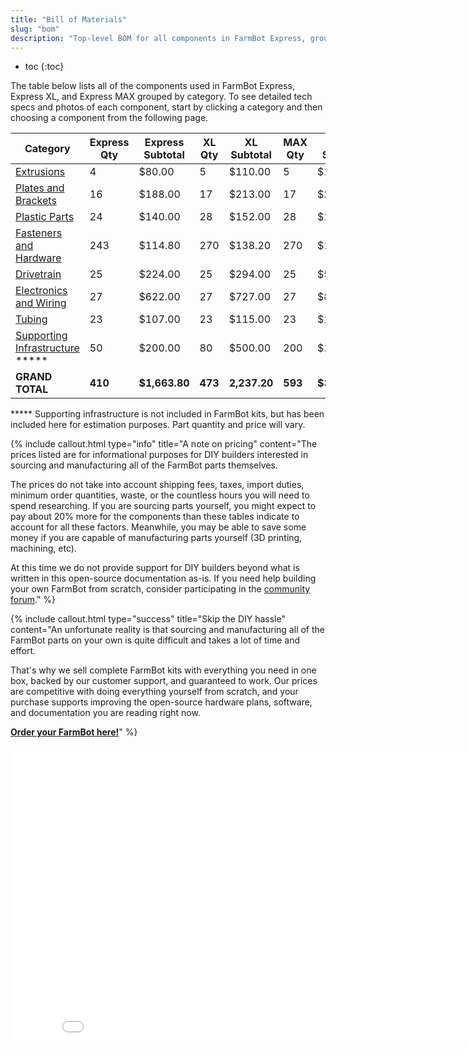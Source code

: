 ```yaml
---
title: "Bill of Materials"
slug: "bom"
description: "Top-level BOM for all components in FarmBot Express, grouped by category. Visit [our shop](http://shop.farm.bot) to purchase parts."
---
```


* toc
{:toc}

The table below lists all of the components used in FarmBot Express, Express XL, and Express MAX grouped by category. To see detailed tech specs and photos of each component, start by clicking a category and then choosing a component from the following page.

|Category                      |Express Qty                   |Express Subtotal              |XL Qty                        |XL Subtotal                   |MAX Qty                       |MAX Subtotal                  |
|------------------------------|------------------------------|------------------------------|------------------------------|------------------------------|------------------------------|------------------------------|
|[Extrusions](bom/extrusions.md)  |4                             |$80.00                        |5                             |$110.00                       |5                             |$110.00
|[Plates and Brackets](bom/plates-and-brackets.md)|16                            |$188.00                       |17                            |$213.00                       |17                            |$213.00
|[Plastic Parts](bom/plastic-parts.md)|24                            |$140.00                       |28                            |$152.00                       |28                            |$152.00
|[Fasteners and Hardware](bom/fasteners-and-hardware.md)|243                           |$114.80                       |270                           |$138.20                       |270                           |$138.20
|[Drivetrain](bom/drivetrain.md)  |25                            |$224.00                       |25                            |$294.00                       |25                            |$514.00
|[Electronics and Wiring](bom/electronics-and-wiring.md)|27                            |$622.00                       |27                            |$727.00                       |27                            |$897.00
|[Tubing](bom/tubing.md)          |23                            |$107.00                       |23                            |$115.00                       |23                            |$135.00
|[Supporting Infrastructure](../FarmBot-Express-v1.0/supporting-infrastructure/building-a-fixed-raised-bed.md) *****|50                            |$200.00                       |80                            |$500.00                       |200                           |$1200.00
|**GRAND TOTAL**               |**410**                       |**$1,663.80**                 |**473**                       |**2,237.20**                  |**593**                       |**$3,347.20**

***** Supporting infrastructure is not included in FarmBot kits, but has been included here for estimation purposes. Part quantity and price will vary.

{%
include callout.html
type="info"
title="A note on pricing"
content="The prices listed are for informational purposes for DIY builders interested in sourcing and manufacturing all of the FarmBot parts themselves.

The prices do not take into account shipping fees, taxes, import duties, minimum order quantities, waste, or the countless hours you will need to spend researching. If you are sourcing parts yourself, you might expect to pay about 20% more for the components than these tables indicate to account for all these factors. Meanwhile, you may be able to save some money if you are capable of manufacturing parts yourself (3D printing, machining, etc).

At this time we do not provide support for DIY builders beyond what is written in this open-source documentation as-is. If you need help building your own FarmBot from scratch, consider participating in the [community forum](https://forum.farmbot.org)."
%}



{%
include callout.html
type="success"
title="Skip the DIY hassle"
content="An unfortunate reality is that sourcing and manufacturing all of the FarmBot parts on your own is quite difficult and takes a lot of time and effort.

That's why we sell complete FarmBot kits with everything you need in one box, backed by our customer support, and guaranteed to work. Our prices are competitive with doing everything yourself from scratch, and your purchase supports improving the open-source hardware plans, software, and documentation you are reading right now.

**[Order your FarmBot here!](http://buy.farm.bot)**"
%}



<iframe class="embedly-embed" src="//cdn.embedly.com/widgets/media.html?src=https%3A%2F%2Fwww.youtube.com%2Fembed%2F_jw98qozK4s%3Ffeature%3Doembed&url=http%3A%2F%2Fwww.youtube.com%2Fwatch%3Fv%3D_jw98qozK4s&image=https%3A%2F%2Fi.ytimg.com%2Fvi%2F_jw98qozK4s%2Fhqdefault.jpg&key=02466f963b9b4bb8845a05b53d3235d7&type=text%2Fhtml&schema=youtube" width="854" height="480" scrolling="no" frameborder="0" allowfullscreen></iframe>




